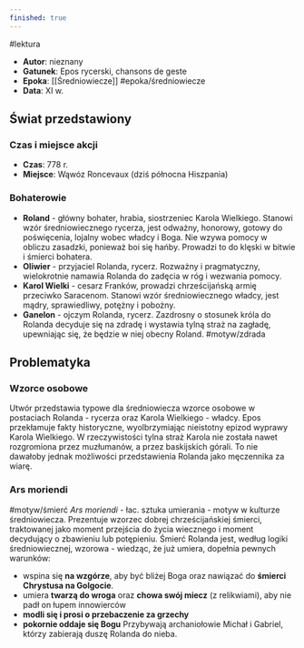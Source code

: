 ```yaml
---
finished: true
---
```

#lektura
- **Autor**: nieznany
- **Gatunek**: Epos rycerski, chansons de geste
- **Epoka**: [[Średniowiecze]] #epoka/średniowiecze  
- **Data**: XI w.

## Świat przedstawiony
### Czas i miejsce akcji
- **Czas**: 778 r.
- **Miejsce**: Wąwóz Roncevaux (dziś północna Hiszpania)
### Bohaterowie
- **Roland** - główny bohater, hrabia, siostrzeniec Karola Wielkiego. Stanowi wzór średniowiecznego rycerza, jest odważny, honorowy, gotowy do poświęcenia, lojalny wobec władcy i Boga. Nie wzywa pomocy w obliczu zasadzki, ponieważ boi się hańby. Prowadzi to do klęski w bitwie i śmierci bohatera. 
- **Oliwier** - przyjaciel Rolanda, rycerz. Rozważny i pragmatyczny, wielokrotnie namawia Rolanda do zadęcia w róg i wezwania pomocy. 
- **Karol Wielki** - cesarz Franków, prowadzi chrześcijańską armię przeciwko Saracenom. Stanowi wzór średniowiecznego władcy, jest mądry, sprawiedliwy, potężny i pobożny. 
- **Ganelon** - ojczym Rolanda, rycerz. Zazdrosny o stosunek króla do Rolanda decyduje się na zdradę i wystawia tylną straż na zagładę, upewniając się, że będzie w niej obecny Roland. #motyw/zdrada 

## Problematyka
### Wzorce osobowe
Utwór przedstawia typowe dla średniowiecza wzorce osobowe w postaciach Rolanda - rycerza oraz Karola Wielkiego - władcy. 
Epos przekłamuje fakty historyczne, wyolbrzymiając nieistotny epizod wyprawy Karola Wielkiego. W rzeczywistości tylna straż Karola nie została nawet rozgromiona przez muzłumanów, a przez baskijskich górali. To nie dawałoby jednak możliwości przedstawienia Rolanda jako męczennika za wiarę.
### Ars moriendi
#motyw/śmierć 
*Ars moriendi* - łac. sztuka umierania - motyw w kulturze średniowiecza. Prezentuje wzorzec dobrej chrześcijańskiej śmierci, traktowanej jako moment przejścia do życia wiecznego i moment decydujący o zbawieniu lub potępieniu. Śmierć Rolanda jest, według logiki średniowiecznej, wzorowa - wiedząc, że już umiera, dopełnia pewnych warunków:
- wspina się **na wzgórze**, aby być bliżej Boga oraz nawiązać do **śmierci Chrystusa na Golgocie**. 
- umiera **twarzą do wroga** oraz **chowa swój miecz** (z relikwiami), aby nie padł on łupem innowierców
- **modli się i prosi o przebaczenie za grzechy**
- **pokornie oddaje się Bogu**
Przybywają archaniołowie Michał i Gabriel, którzy zabierają duszę Rolanda do nieba.